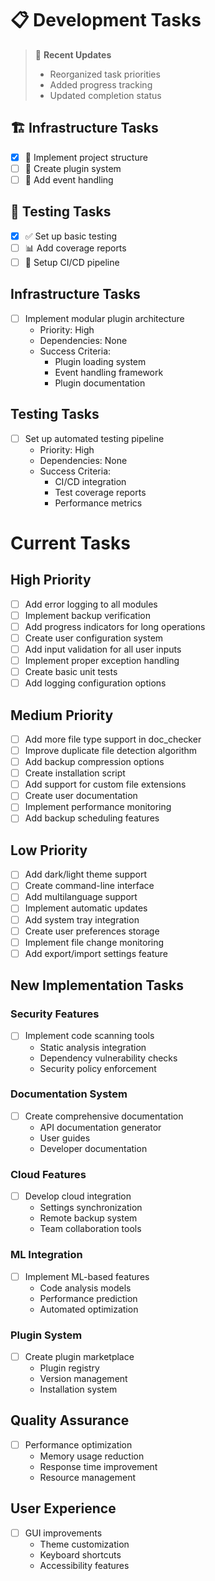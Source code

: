 # 📋 Development Tasks

> 📝 **Recent Updates**
> - Reorganized task priorities
> - Added progress tracking
> - Updated completion status

## 🏗️ Infrastructure Tasks
- [x] 📂 Implement project structure
- [ ] 🔌 Create plugin system
- [ ] 🔄 Add event handling

## 🧪 Testing Tasks
- [x] ✅ Set up basic testing
- [ ] 📊 Add coverage reports
- [ ] 🚀 Setup CI/CD pipeline

## Infrastructure Tasks
- [ ] Implement modular plugin architecture
  - Priority: High
  - Dependencies: None
  - Success Criteria:
    - Plugin loading system
    - Event handling framework
    - Plugin documentation

## Testing Tasks
- [ ] Set up automated testing pipeline
  - Priority: High
   - Dependencies: None
  - Success Criteria:
    - CI/CD integration
    - Test coverage reports
    - Performance metrics

# Current Tasks

## High Priority
- [ ] Add error logging to all modules
- [ ] Implement backup verification
- [ ] Add progress indicators for long operations
- [ ] Create user configuration system
- [ ] Add input validation for all user inputs
- [ ] Implement proper exception handling
- [ ] Create basic unit tests
- [ ] Add logging configuration options

## Medium Priority
- [ ] Add more file type support in doc_checker
- [ ] Improve duplicate file detection algorithm
- [ ] Add backup compression options
- [ ] Create installation script
- [ ] Add support for custom file extensions
- [ ] Create user documentation
- [ ] Implement performance monitoring
- [ ] Add backup scheduling features

## Low Priority
- [ ] Add dark/light theme support
- [ ] Create command-line interface
- [ ] Add multilanguage support
- [ ] Implement automatic updates
- [ ] Add system tray integration
- [ ] Create user preferences storage
- [ ] Implement file change monitoring
- [ ] Add export/import settings feature

## New Implementation Tasks

### Security Features
- [ ] Implement code scanning tools
  - Static analysis integration
  - Dependency vulnerability checks
  - Security policy enforcement

### Documentation System
- [ ] Create comprehensive documentation
  - API documentation generator
  - User guides
  - Developer documentation

### Cloud Features
- [ ] Develop cloud integration
  - Settings synchronization
  - Remote backup system
  - Team collaboration tools

### ML Integration
- [ ] Implement ML-based features
  - Code analysis models
  - Performance prediction
  - Automated optimization

### Plugin System
- [ ] Create plugin marketplace
  - Plugin registry
  - Version management
  - Installation system

## Quality Assurance
- [ ] Performance optimization
  - Memory usage reduction
  - Response time improvement
  - Resource management

## User Experience
- [ ] GUI improvements
  - Theme customization
  - Keyboard shortcuts
  - Accessibility features

